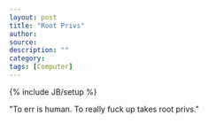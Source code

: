 ```yaml
---
layout: post
title: "Root Privs"
author:
source:
description: ""
category:
tags: [Computer]
---
```

{% include JB/setup %}

"To err is human. To really fuck up takes root privs."
